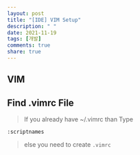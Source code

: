 ```yaml
---
layout: post
title: "[IDE] VIM Setup"
description: " "
date: 2021-11-19
tags: [개발]
comments: true
share: true
---
```



## VIM
## Find .vimrc File
> If you already have ~/.vimrc than Type
```
:scriptnames
```
> else you need to create <code>.vimrc</code>